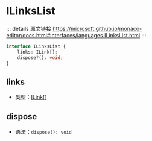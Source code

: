 # ILinksList

<backTop />
        
::: details 原文链接
https://microsoft.github.io/monaco-editor/docs.html#interfaces/languages.ILinksList.html
:::

```ts
interface ILinksList {
    links: ILink[];
    dispose?(): void;
}
```

## links
- 类型：[ILink](/api/languages/ILink.md)[]
## dispose
- 语法：`dispose(): void`